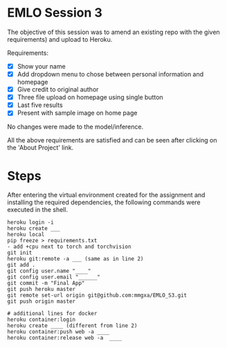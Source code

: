 # EMLO Session 3

The objective of this session was to amend an existing repo with the given requirements) and upload to Heroku.

Requirements:
- [x] Show your name 
- [x] Add dropdown menu to chose between personal information and homepage
- [x] Give credit to original author
- [x] Three file upload on homepage using single button
- [x] Last five results
- [x] Present with sample image on home page

No changes were made to the model/inference.

All the above requirements are satisfied and can be seen after clicking on the 'About Project' link. 

# Steps 

After entering the virtual environment created for the assignment and installing the required dependencies, the following commands were executed in the shell.

```
heroku login -i
heroku create ___
heroku local
pip freeze > requirements.txt
- add +cpu next to torch and torchvision
git init
heroku git:remote -a ___ (same as in line 2)
git add .
git config user.name "____"
git config user.email "______"
git commit -m "Final App"
git push heroku master
git remote set-url origin git@github.com:mmgxa/EMLO_S3.git
git push origin master

# additional lines for docker
heroku container:login
heroku create ____ (different from line 2)
heroku container:push web -a ____
heroku container:release web -a  ____
```
